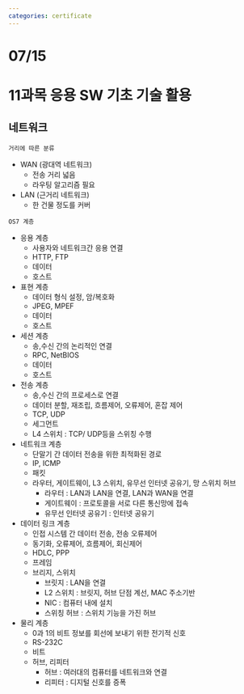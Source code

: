 ```yaml
---
categories: certificate
---
```


# 07/15

# 11과목 응용 SW 기초 기술 활용

## 네트워크

`거리에 따른 분류`

- WAN (광대역 네트워크)
  - 전송 거리 넓음
  - 라우팅 알고리즘 필요
- LAN (근거리 네트워크)
  - 한 건물 정도를 커버

`OS7 계층`

- 응용 계층
  - 사용자와 네트워크간 응용 연결
  - HTTP, FTP
  - 데이터
  - 호스트
- 표현 계층
  - 데이터 형식 설정, 암/복호화
  - JPEG, MPEF
  - 데이터
  - 호스트
- 세션 계층
  - 송,수신 간의 논리적인 연결
  - RPC, NetBIOS
  - 데이터
  - 호스트
- 전송 계층
  - 송,수신 간의 프로세스로 연결
  - 데이터 분할, 재조립, 흐름제어, 오류제어, 혼잡 제어
  - TCP, UDP
  - 세그먼트
  - L4 스위치 : TCP/ UDP등을 스위칭 수행
- 네트워크 계층
  - 단말기 간 데이터 전송을 위한 최적화된 경로
  - IP, ICMP
  - 패킷
  - 라우터, 게이트웨이, L3 스위치, 유무선 인터넷 공유기, 망 스위치 허브
    - 라우터 : LAN과 LAN을 연결, LAN과 WAN을 연결
    - 게이트웨이 : 프로토콜을 서로 다른 통신망에 접속
    - 유무선 인터넷 공유기 : 인터넷 공유기
- 데이터 링크 계층
  - 인접 시스템 간 데이터 전송, 전송 오류제어
  - 동기화, 오류제어, 흐름제어, 회신제어
  - HDLC, PPP
  - 프레임
  - 브리지, 스위치
    - 브릿지 : LAN을 연결
    - L2 스위치 : 브릿지, 허브 단점 계선, MAC 주소기반
    - NIC : 컴퓨터 내에 설치
    - 스위칭 허브 : 스위치 기능을 가진 허브
- 물리 계층
  - 0과 1의 비트 정보를 회선에 보내기 위한 전기적 신호
  - RS-232C
  - 비트
  - 허브, 리피터
    - 허브 : 여러대의 컴퓨터를 네트워크와 연결
    - 리피터 : 디지털 신호를 증폭
